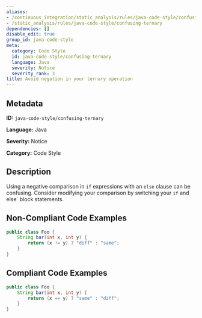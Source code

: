 ```yaml
---
aliases:
- /continuous_integration/static_analysis/rules/java-code-style/confusing-ternary
- /static_analysis/rules/java-code-style/confusing-ternary
dependencies: []
disable_edit: true
group_id: java-code-style
meta:
  category: Code Style
  id: java-code-style/confusing-ternary
  language: Java
  severity: Notice
  severity_rank: 3
title: Avoid negation in your ternary operation
---
```

<!--  SOURCED FROM https://github.com/DataDog/datadog-static-analyzer-rule-docs -->


## Metadata
**ID:** `java-code-style/confusing-ternary`

**Language:** Java

**Severity:** Notice

**Category:** Code Style

## Description
Using a negative comparison in `if` expressions with an `else` clause can be confusing. Consider modifying your comparison by switching your `if` and else` block statements.

## Non-Compliant Code Examples
```java
public class Foo {
    String bar(int x, int y) {
        return (x != y) ? "diff" : "same";
    }
}
```

## Compliant Code Examples
```java
public class Foo {
    String bar(int x, int y) {
        return (x == y) ? "same" : "diff";
    }
}
```
